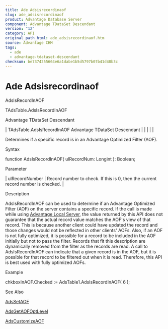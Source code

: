 ```yaml
---
title: Ade Adsisrecordinaof
slug: ade_adsisrecordinaof
product: Advantage Database Server
component: Advantage TDataSet Descendant
version: "12"
category: API
original_path_html: ade_adsisrecordinaof.htm
source: Advantage CHM
tags:
  - ade
  - advantage-tdataset-descendant
checksum: be7374255664e6a1dabe1b5d5797b07b41d48b3c
---
```


# Ade Adsisrecordinaof

AdsIsRecordInAOF

TAdsTable.AdsIsRecordInAOF

Advantage TDataSet Descendant

| TAdsTable.AdsIsRecordInAOF  Advantage TDataSet Descendant |  |  |  |  |

Determines if a specific record is in an Advantage Optimized Filter (AOF).

Syntax

function AdsIsRecordInAOF( ulRecordNum: Longint ): Boolean;

Parameter

| ulRecordNumber | Record number to check. If this is 0, then the current record number is checked. |

Description

AdsIsRecordInAOF can be used to determine if an Advantage Optimized Filter (AOF) on the server contains a specific record. If the call is made while using [Advantage Local Server](master_advantage_local_server.md), the value returned by this API does not guarantee that the actual record value matches the AOF's view of that record. This is because another client could have updated the record and those changes would not be reflected in other clients' AOFs. Also, if an AOF is not fully optimized, it is possible for a record to be included in the AOF initially but not to pass the filter. Records that fit this description are dynamically removed from the filter as the records are read. A call to AdsIsRecordInAOF can indicate that a given record is in the AOF, but it is possible for that record to be filtered out when it is read. Therefore, this API is best used with fully optimized AOFs.

Example

chkboxInAOF.Checked := AdsTable1.AdsIsRecordInAOF( 6 );

See Also

[AdsSetAOF](ade_adssetaof.md)

[AdsGetAOFOptLevel](ade_adsgetaofoptlevel.md)

[AdsCustomizeAOF](ade_adscustomizeaof.md)
